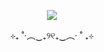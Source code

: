</p>
<p align="center">
<img src=https://i.postimg.cc/m2C1XXj0/IMG-5724.jpg ">
<p align="center">
⊹₊ ˚‧︵‿₊୨୧₊‿︵‧ ˚ ₊⊹
